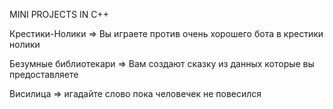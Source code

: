 MINI PROJECTS IN C++

Крестики-Нолики => Вы играете против очень хорошего бота в крестики нолики

Безумные библиотекари => Вам создают сказку из данных которые вы предоставляете

Висилица => игадайте слово пока человечек не повесился
